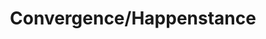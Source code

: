 ---
pid: lle8
title: Convergence/Happenstance
location_transcription: Near bridges crossing the Schuylkill
coordinates: "[-75.178551535343, 39.954589429643]"
zipcode: '19103'
gen_neighborhood: Center City
neighborhood: Rittenhouse Square,Avenue of The Arts,Logan Square,Fitler Square
outside_phl: 
age: '22'
age_range: 20-29
instagram: 
image_file_name: lle_8.jpg
proposal_transcription: |-
  To the city of immigrants, students, native Philadelphians, and people getting by...
  ...A multi-colored //X// on the ground to recognize the
  1) Convergence of people; ideas, listening ok - that is in the city
  2) happenstance that you, me, are, now there
topic: Immigration
topic_summary: 0, 0
type: Other No Form
keywords_other: diversity, immigrants, philadelphia
credit: Sarah K.
image_labels: 
twitter: 
facebook: 
permalink: "/monuments/lle8/"
layout: item-page
---
